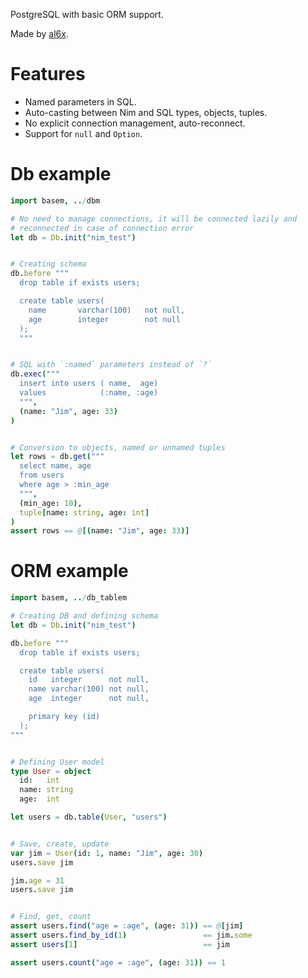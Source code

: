 PostgreSQL with basic ORM support.

Made by [al6x](http://al6x.com).

# Features

- Named parameters in SQL.
- Auto-casting between Nim and SQL types, objects, tuples.
- No explicit connection management, auto-reconnect.
- Support for `null` and `Option`.

# Db example

```Nim
import basem, ../dbm

# No need to manage connections, it will be connected lazily and
# reconnected in case of connection error
let db = Db.init("nim_test")


# Creating schema
db.before """
  drop table if exists users;

  create table users(
    name       varchar(100)   not null,
    age        integer        not null
  );
  """


# SQL with `:named` parameters instead of `?`
db.exec("""
  insert into users ( name,  age)
  values            (:name, :age)
  """,
  (name: "Jim", age: 33)
)


# Conversion to objects, named or unnamed tuples
let rows = db.get("""
  select name, age
  from users
  where age > :min_age
  """,
  (min_age: 10),
  tuple[name: string, age: int]
)
assert rows == @[(name: "Jim", age: 33)]
```

# ORM example

```Nim
import basem, ../db_tablem

# Creating DB and defining schema
let db = Db.init("nim_test")

db.before """
  drop table if exists users;

  create table users(
    id   integer      not null,
    name varchar(100) not null,
    age  integer      not null,

    primary key (id)
  );
"""


# Defining User model
type User = object
  id:   int
  name: string
  age:  int

let users = db.table(User, "users")


# Save, create, update
var jim = User(id: 1, name: "Jim", age: 30)
users.save jim

jim.age = 31
users.save jim


# Find, get, count
assert users.find("age = :age", (age: 31)) == @[jim]
assert users.find_by_id(1)                 == jim.some
assert users[1]                            == jim

assert users.count("age = :age", (age: 31)) == 1
```